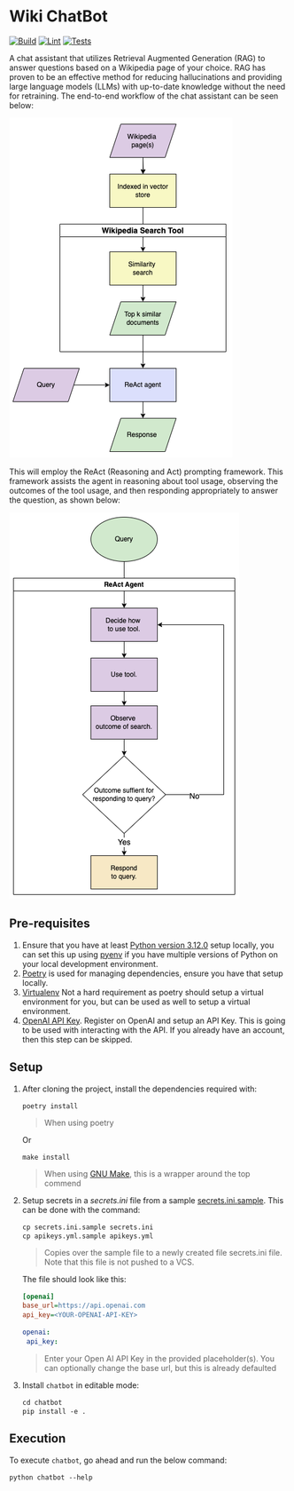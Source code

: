 # Wiki ChatBot

[![Build](https://github.com/BrianLusina/pyweather/actions/workflows/build.yml/badge.svg)](https://github.com/BrianLusina/wiki-chatbot/actions/workflows/build.yml)
[![Lint](https://github.com/BrianLusina/pyweather/actions/workflows/lint.yml/badge.svg)](https://github.com/BrianLusina/wiki-chatbot/actions/workflows/lint.yml)
[![Tests](https://github.com/BrianLusina/pyweather/actions/workflows/tests.yaml/badge.svg)](https://github.com/BrianLusina/wiki-chatbot/actions/workflows/tests.yaml)

A chat assistant that utilizes Retrieval Augmented Generation (RAG) to answer questions based on a Wikipedia page of 
your choice. RAG has proven to be an effective method for reducing hallucinations and providing large language models 
(LLMs) with up-to-date knowledge without the need for retraining. The end-to-end workflow of the chat assistant can be 
seen below:

![End to end workflow](./assets/end-to-end-workflow-chat-assistant.png)

This will employ the ReAct (Reasoning and Act) prompting framework. This framework assists the agent in reasoning about 
tool usage, observing the outcomes of the tool usage, and then responding appropriately to answer the question, as shown 
below:

![High Level Schematic of ReAct agent](./assets/high-level-schematic-of-react-agent.png)

## Pre-requisites

1. Ensure that you have at least [Python version 3.12.0](https://www.python.org/) setup locally, you can set this up
   using [pyenv](https://github.com/pyenv/pyenv) if you have multiple versions of Python on your local development
   environment.
2. [Poetry](https://python-poetry.org/) is used for managing dependencies, ensure you have that setup locally.
3. [Virtualenv](https://virtualenv.pypa.io/) Not a hard requirement as poetry should setup a virtual environment for
   you, but can be used as well to setup a virtual environment.
4. [OpenAI API Key](https://openai.com/). Register on OpenAI and setup an API Key. This is going to be
   used with interacting with the API. If you already have an account, then this step can be skipped.

## Setup

1. After cloning the project, install the dependencies required with:

   ```shell
   poetry install
   ```
   > When using poetry

   Or
   ```shell
   make install
   ```
   > When using [GNU Make](https://www.gnu.org/s/make/manual/make.html), this is a wrapper around the top commend

2. Setup secrets in a _secrets.ini_ file from a sample [secrets.ini.sample](secrets.ini.sample). This can be done with
   the command:

   ```shell
   cp secrets.ini.sample secrets.ini
   cp apikeys.yml.sample apikeys.yml
   ```

   > Copies over the sample file to a newly created file secrets.ini file. Note that this file is not pushed to a VCS.

   The file should look like this:

   ```ini
   [openai]
   base_url=https://api.openai.com
   api_key=<YOUR-OPENAI-API-KEY>
   ```

   ```yaml
   openai:
    api_key:
   ```

   > Enter your Open AI API Key in the provided placeholder(s). You can optionally change the base url, but this is
   already defaulted

3. Install `chatbot` in editable mode:
   ```shell
   cd chatbot
   pip install -e .
   ```

## Execution

To execute `chatbot`, go ahead and run the below command:

```shell
python chatbot --help
```

